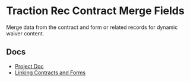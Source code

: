 # Traction Rec Contract Merge Fields

Merge data from the contract and form or related records for dynamic waiver content.

## Docs

- [Project Doc](https://quip.com/Pp2NAJeqEoqm/Traction-Rec-Contract-Merge-Fields)
- [Linking Contracts and Forms](https://success.tractionrec.com/s/article/Linking)

